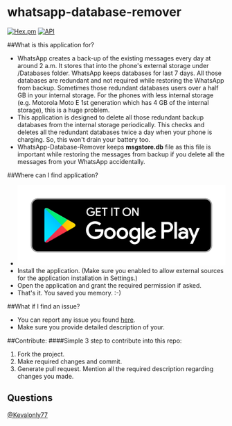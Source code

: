 # whatsapp-database-remover

[![Hex.pm](https://img.shields.io/hexpm/l/plug.svg)](https://github.com/kevalpatel2106/UserAwareVideoView) [![API](https://img.shields.io/badge/API-15%2B-orange.svg?style=flat)](https://android-arsenal.com/api?level=15)

##What is this application for?
- WhatsApp creates a back-up of the existing messages every day at around 2 a.m. It stores that into the phone's external storage under /Databases folder. WhatsApp keeps databases for last 7 days. All those databases are redundant and not required while restoring the WhatsApp from backup. Sometimes those redundant databases users over a half GB in your internal storage. For the phones with less internal storage (e.g. Motorola Moto E 1st generation which has 4 GB of the internal storage), this is a huge problem.
- This application is designed to delete all those redundant backup databases from the internal storage periodically. This checks and deletes all the redundant databases twice a day when your phone is charging. So, this won't drain your battery too.
- WhatsApp-Database-Remover keeps **msgstore.db** file as this file is important while restoring the messages from backup if you delete all the messages from your WhatsApp accidentally.

##Where can I find application?
- [![Get it on Google Play](/assets/google-play-badge.png)](https://play.google.com/store/apps/details?id=com.kevalpatel.whatsappdatabaseremover)
- Install the application. (Make sure you enabled to allow external sources for the application installation in Settings.)
- Open the application and grant the required permission if asked.
- That's it. You saved you memory. :-)

##What if I find an issue?
- You can report any issue you found [here](https://github.com/kevalpatel2106/whatsapp-database-remover/issues).
- Make sure you provide detailed description of your.

##Contribute:
####Simple 3 step to contribute into this repo:

1. Fork the project. 
2. Make required changes and commit. 
3. Generate pull request. Mention all the required description regarding changes you made.

## Questions
[@Kevalonly77](https://twitter.com/Kevalonly77)

